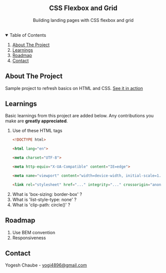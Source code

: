 <p align="center">
  <h2 align="center">CSS Flexbox and Grid</h2>
  <p align="center">
    Building landing pages with CSS flexbox and grid
    <br />
    <br />
  </p>
</p>

<details open="open">
  <summary>Table of Contents</summary>
  <ol>
    <li>
      <a href="#about-the-project">About The Project</a>
    </li>
    <li>
      <a href="#learnings">Learnings</a>
    </li>
    <li><a href="#roadmap">Roadmap</a></li>
    <li><a href="#contact">Contact</a></li>
  </ol>
</details>

## About The Project

Sample project to refresh basics on HTML and CSS.
[See it in action](https://example.com)

## Learnings
Basic learnings from this project are added below. Any contributions you make are **greatly appreciated**.

1. Use of these HTML tags
    ```HTML
    <!DOCTYPE html>
    ```
    ```HTML
    <html lang="en">
    ```
    ```HTML
    <meta charset="UTF-8">
    ```
    ```HTML
    <meta http-equiv="X-UA-Compatible" content="IE=edge">
    ```
    ```HTML
    <meta name="viewport" content="width=device-width, initial-scale=1.0">
    ```
    ```HTML
    <link rel="stylesheet" href="..." integrity="..." crossorigin="anonymous" referrerpolicy="no-referrer" />
    ```
2. What is 'box-sizing: border-box' ?
3. What is 'list-style-type: none' ?
4. What is 'clip-path: circle()' ?

## Roadmap
1. Use BEM convention
2. Responsiveness

## Contact
Yogesh Chaube - yogi4896@gmail.com
